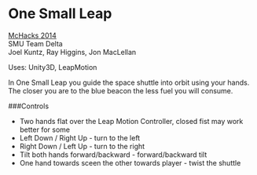 One Small Leap
=========

[McHacks 2014](http://mchacks.challengepost.com/submissions/21223-one-small-leap)  
SMU Team Delta  
Joel Kuntz, Ray Higgins, Jon MacLellan

Uses: Unity3D, LeapMotion

In One Small Leap you guide the space shuttle into orbit using your hands. The closer you are to the blue beacon the less fuel you will consume.

###Controls
- Two hands flat over the Leap Motion Controller, closed fist may work better for some
- Left Down / Right Up - turn to the left
- Right Down / Left Up - turn to the right
- Tilt both hands forward/backward - forward/backward tilt
- One hand towards sceen the other towards player - twist the shuttle
